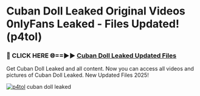 # Cuban Doll Leaked Original Videos 0nlyFans Leaked - Files Updated! (p4tol)

<h3>🔴 CLICK HERE 🌐==►► <a href="https://tinyurl.com/3hn5wdd3" rel="nofollow">Cuban Doll Leaked Updated Files</a></h3>

Get Cuban Doll Leaked and all content. Now you can access all videos and pictures of Cuban Doll Leaked. New Updated Files 2025!

[![p4tol](https://i.imgur.com/4HnBqBT.gif)](https://tinyurl.com/3hn5wdd3)
cuban doll leaked